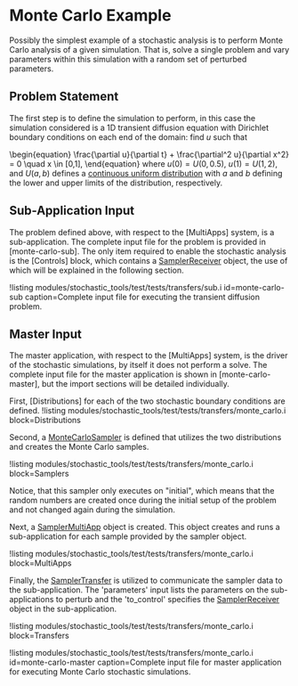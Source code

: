 # Monte Carlo Example

Possibly the simplest example of a stochastic analysis is to perform Monte Carlo analysis of a
given simulation. That is, solve a single problem and vary parameters within this simulation
with a random set of perturbed parameters.

## Problem Statement

The first step is to define the simulation to perform, in this case the simulation considered is
a 1D transient diffusion equation with Dirichlet boundary conditions on each end of the domain: find $u$ such that

\begin{equation}
\frac{\partial u}{\partial t} + \frac{\partial^2 u}{\partial x^2} = 0 \quad x \in [0,1],
\end{equation}
where $u(0) = U(0, 0.5)$, $u(1) = U(1,2)$, and $U(a,b)$ defines a [continuous uniform distribution](https://en.wikipedia.org/wiki/Uniform_distribution_%28continuous%29) with $a$ and $b$ defining the lower and upper limits of the distribution, respectively.

## Sub-Application Input

The problem defined above, with respect to the [MultiApps] system, is a sub-application. The
complete input file for the problem is provided in [monte-carlo-sub]. The only item required
to enable the stochastic analysis is the [Controls] block, which contains a [SamplerReceiver](stochastic_tools/SamplerReceiver.md) object, the use of which will be explained
in the following section.

!listing modules/stochastic_tools/test/tests/transfers/sub.i id=monte-carlo-sub caption=Complete input file for executing the transient diffusion problem.

## Master Input

The master application, with respect to the [MultiApps] system, is the driver of the stochastic
simulations, by itself it does not perform a solve. The complete input file for the master
application is shown in [monte-carlo-master], but the import sections will be detailed
individually.

First, [Distributions] for each of the two stochastic boundary conditions are defined.
!listing modules/stochastic_tools/test/tests/transfers/monte_carlo.i block=Distributions

Second, a [MonteCarloSampler](stochastic_tools/MonteCarloSampler.md) is defined that utilizes the
two distributions and creates the Monte Carlo samples.

!listing modules/stochastic_tools/test/tests/transfers/monte_carlo.i block=Samplers

Notice, that this sampler only executes on "initial", which means that the random numbers are
created once during the initial setup of the problem and not changed again during the simulation.

Next, a [SamplerMultiApp](stochastic_tools/SamplerMultiApp.md) object is created. This object
creates and runs a sub-application for each sample provided by the sampler object.

!listing modules/stochastic_tools/test/tests/transfers/monte_carlo.i block=MultiApps

Finally, the [SamplerTransfer](stochastic_tools/SamplerTransfer.md) is utilized to communicate the
sampler data to the sub-application. The 'parameters' input lists the parameters on the
sub-applications to perturb and the 'to_control' specifies the [SamplerReceiver](stochastic_tools/SamplerReceiver.md) object in the sub-application.

!listing modules/stochastic_tools/test/tests/transfers/monte_carlo.i block=Transfers

!listing modules/stochastic_tools/test/tests/transfers/monte_carlo.i id=monte-carlo-master caption=Complete input file for master application for executing Monte Carlo stochastic simulations.
